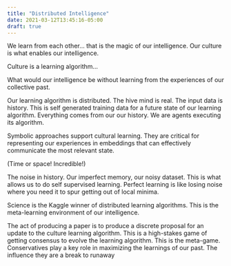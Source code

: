 ```yaml
---
title: "Distributed Intelligence"
date: 2021-03-12T13:45:16-05:00
draft: true
---
```


We learn from each other... that is the magic of our intelligence. Our culture is what enables our intelligence.

Culture is a learning algorithm...

What would our intelligence be without learning from the experiences of our collective past.

Our learning algorithm is distributed. The hive mind is real. The input data is history. This is self generated training data for a future state of our learning algorithm. Everything comes from our our history. We are agents executing its algorithm.

Symbolic approaches support cultural learning. They are critical for representing our experiences in embeddings that can effectively communicate the most relevant state.

(Time or space! Incredible!)

The noise in history. Our imperfect memory, our noisy dataset. This is what allows us to do self supervised learning. Perfect learning is like losing noise where you need it to spur getting out of local minima.

Science is the Kaggle winner of distributed learning algorithms. This is the meta-learning environment of our intelligence.

The act of producing a paper is to produce a discrete proposal for an update to the culture learning algorithm. This is a high-stakes game of getting consensus to evolve the learning algorithm. This is the meta-game. Conservatives play a key role in maximizing the learnings of our past. The influence they are a break to runaway